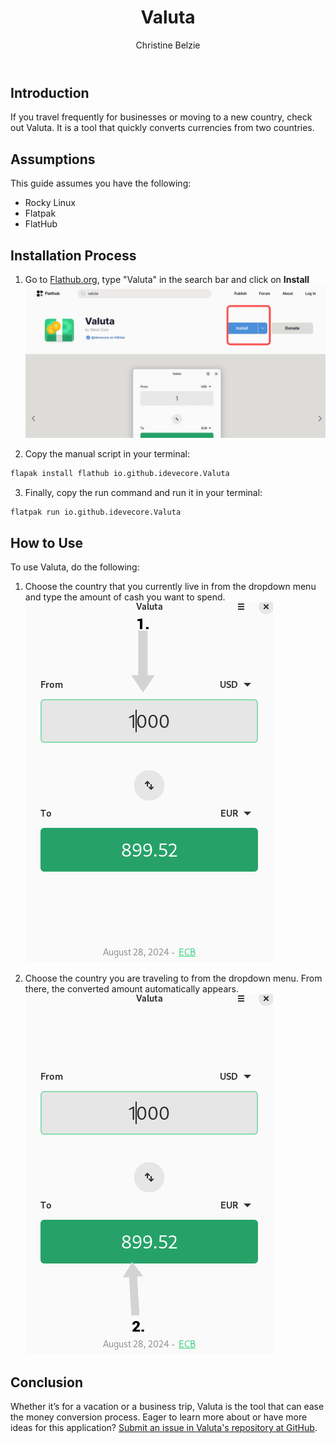 ﻿---
 title: Valuta
 author: Christine Belzie
 contributors:
---

## Introduction

 If you travel frequently for businesses or moving to a new country, check out Valuta. It is a tool that quickly converts currencies from two countries.

## Assumptions

This guide assumes you have the following:

- Rocky Linux
- Flatpak
- FlatHub

## Installation Process

1. Go to [Flathub.org](https://flathub.org), type "Valuta" in the search bar and click on **Install**
![Screenshot of the Valuta page on the Flathub website. There, the blue install button is surrounded by a red square](images/01_valuta.png)

2. Copy the manual script in your terminal:

```bash
flapak install flathub io.github.idevecore.Valuta
```

3. Finally, copy the run command and run it in your terminal:

```bash
flatpak run io.github.idevecore.Valuta
```

## How to Use

To use Valuta, do the following:

1. Choose the country that you currently live in from the dropdown menu and type the amount of cash you want to spend.
![Screenshot of a gray arrow with the number one on top, pointing down in the first section. It shows a grey textbox that has the number, 1,000 written in white with the acronym "USD" next to it](images/02_valuta.png)

1. Choose the country you are traveling to from the dropdown menu.  From there, the converted amount automatically appears.
![Screenshot of a gray arrow with the number two on top, pointing upwards the second section. It shows a green textbox that has the number, 899.52 written in white with the acronym "EUR" next to it](images/03_valuta.png)

## Conclusion

Whether it’s for a vacation or a business trip, Valuta is the tool that can ease the money conversion process. Eager to learn more about or have more ideas for this application? [Submit an issue in Valuta's repository at GitHub](https://github.com/ideveCore/valuta/issues).
